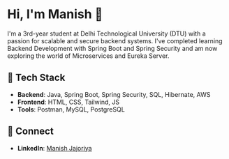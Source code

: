 # Hi, I'm Manish 👋

I'm a 3rd-year student at Delhi Technological University (DTU) with a passion for scalable and secure backend systems. I've completed learning Backend Development with Spring Boot and Spring Security and am now exploring the world of Microservices and Eureka Server.

## 🔧 Tech Stack
- **Backend**: Java, Spring Boot, Spring Security, SQL, Hibernate, AWS
- **Frontend**: HTML, CSS, Tailwind, JS
- **Tools**: Postman, MySQL, PostgreSQL

## 🤝 Connect
- **LinkedIn**: [Manish Jajoriya](https://www.linkedin.com/in/manishjajoriya/)
